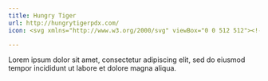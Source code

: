 ```yaml
---
title: Hungry Tiger
url: http://hungrytigerpdx.com/
icon: <svg xmlns="http://www.w3.org/2000/svg" viewBox="0 0 512 512"><!--! Font Awesome Pro 6.1.1 by @fontawesome - https://fontawesome.com License - https://fontawesome.com/license (Commercial License) Copyright 2022 Fonticons, Inc. --><path d="M488.6 23.44c-31.06-31.19-81.76-31.16-112.8 .0313L24.46 374.8c-20.83 19.96-29.19 49.66-21.83 77.6c7.36 27.94 29.07 49.65 57.02 57.01c27.94 7.36 57.64-1 77.6-21.83l351.3-351.3C519.7 105.2 519.8 54.5 488.6 23.44zM438.8 118.4c-19.59 19.59-37.39 22.52-51.74 25.01c-12.97 2.246-22.33 3.867-34.68 16.22c-12.35 12.35-13.97 21.71-16.22 34.69c-2.495 14.35-5.491 32.19-25.08 51.78c-19.59 19.59-37.43 22.58-51.78 25.08C246.3 273.4 236.9 275.1 224.6 287.4c-12.35 12.35-13.97 21.71-16.22 34.68C205.9 336.4 202.9 354.3 183.3 373.9c-19.59 19.59-37.43 22.58-51.78 25.08C118.5 401.2 109.2 402.8 96.83 415.2c-6.238 6.238-16.34 6.238-22.58 0c-6.238-6.238-6.238-16.35 0-22.58c19.59-19.59 37.43-22.58 51.78-25.07c12.97-2.245 22.33-3.869 34.68-16.22c12.35-12.35 13.97-21.71 16.22-34.69c2.495-14.35 5.492-32.19 25.08-51.78s37.43-22.58 51.78-25.08c12.97-2.246 22.33-3.869 34.68-16.22s13.97-21.71 16.22-34.68c2.495-14.35 5.492-32.19 25.08-51.78c19.59-19.59 37.43-22.58 51.78-25.07c12.97-2.246 22.28-3.815 34.63-16.17c6.238-6.238 16.36-6.238 22.59 0C444.1 102.1 444.1 112.2 438.8 118.4zM32.44 321.5l290-290l-11.48-11.6c-24.95-24.95-63.75-26.57-86.58-3.743L17.1 223.4C-5.73 246.3-4.108 285.1 20.84 310L32.44 321.5zM480.6 189.5l-290 290l11.48 11.6c24.95 24.95 63.75 26.57 86.58 3.743l207.3-207.3c22.83-22.83 21.21-61.63-3.743-86.58L480.6 189.5z"/></svg>

---
```

Lorem ipsum dolor sit amet, consectetur adipiscing elit, sed do eiusmod tempor incididunt ut labore et dolore magna aliqua.